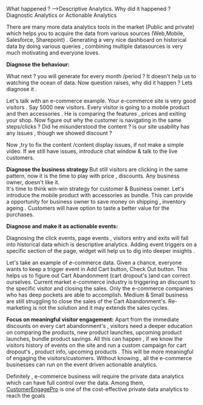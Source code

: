 
What happened ? -->Descriptive Analytics.  Why did it happened ? Diagnostic Analytics or Actionable Analytics

There are many more  data analytics tools in the market (Public and private) which helps you to acquire the data from various sources (Web,Mobile, Salesforce, Sharepoint) . Generating a very nice dashboard on historical data by doing various queries , combining multiple datasources is very much motivating and everyone loves.

**Diagnose the behaviour:**

What next ? you will generate for every month /period ? It doesn't help us to watching the ocean of data. Now question raises, why did it happen ? Lets diagnose it .

Let's talk with an e-commerce example. Your e-commerce site is very good visitors . Say 5000 new visitors.  Every visitor is going to a mobile product and then accessories .  He is comparing the features , prices and exiting your shop.  Now figure out why the customer is navigating in the same steps/clicks ? Did he misunderstood the content ? is our site usability has any issues , though we showed discount ?

Now ,try to fix the content /content display issues, if not make a simple video.  If we still have issues, introduce chat window & talk to the live customers.  

**Diagnose the business strategy** 
But still visitors are clicking in the same pattern, now it is the time to play with price , discounts. Any business owner, doesn't like it.  
It's time to think win-win strategy for customer & Business owner. Let's introduce the mobile product with accessories as bundle. This can provide a opportunity for business owner to save money on shipping , inventory ageing . Customers will have option to taste a better value for the purchases.

**Diagnose and make it as actionable events:**

Diagnosing the click events, page events , visitors entry and exits  will fall into historical data which is descriptive analytics. Adding event triggers on a specific section of the page, widget will help us to dig into deeper insights . 

Let's take an example of e-commerce data.  Given a chance, everyone wants to keep a trigger event in Add Cart button, Check Out button. This helps us to figure out Cart Abandonment (cart dropout's )and can correct ourselves. Current market e-commerce industry is triggering an discount to the specific visitor and closing the sales. Only the e-commerce companies who has deep pockets are able to accomplish. Medium & Small business are still struggling to close the sales of the Cart Abandonment's. Re-marketing is not the solution and it may extends the sales cycles.

**Focus on meaningful visitor engagement:**
Apart from the immediate discounts on every cart abandonment's , visitors need a deeper education on comparing the products, new product launches, upcoming product launches, bundle product savings. 
All this can happen , if we know the visitors history of events on the site and run a custom campaign for cart dropout's , product info, upcoming products . This will be more meaningful of engaging the visitors/customers.  Without knowing , all the e-commerce businesses can run on the event driven actionable analytics. 

Definitely , e-commerce business will require the private data analytics which can have full control over the data. Among them, [CustomerEngagePro](https://www.customerengagepro.com) is one of the cost-effective private data analytics to reach the goals

